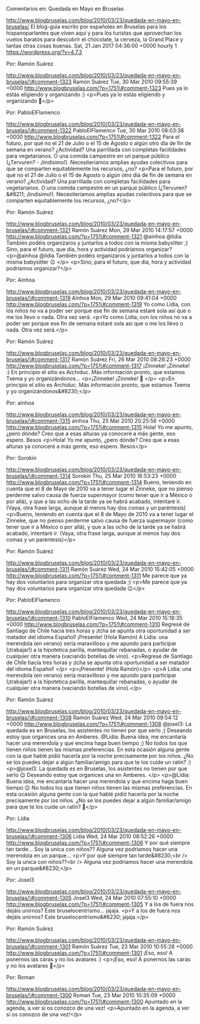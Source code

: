 Comentarios en: Quedada en Mayo en Bruselas

http://www.blogbruselas.com/blog/2010/03/23/quedada-en-mayo-en-bruselas/
El blog-guía escrito por españoles en Bruselas para los hispanoparlantes
que viven aquí y para los turistas que aprovechan los vuelos baratos
para descubrir el chocolate, la cerveza, la Grand Place y tantas otras
cosas buenas. Sat, 21 Jan 2017 04:36:00 +0000 hourly 1
https://wordpress.org/?v=4.7.3

Por: Ramón Suárez

http://www.blogbruselas.com/blog/2010/03/23/quedada-en-mayo-en-bruselas/\#comment-1323
Ramón Suárez Tue, 30 Mar 2010 09:55:39 +0000
http://www.blogbruselas.com/?p=1751\#comment-1323 Pues ya lo estás
eligiendo y organizando :) \<p\>Pues ya lo estás eligiendo y organizando
🙂\</p\>

Por: PabloElFlamenco

http://www.blogbruselas.com/blog/2010/03/23/quedada-en-mayo-en-bruselas/\#comment-1322
PabloElFlamenco Tue, 30 Mar 2010 08:03:38 +0000
http://www.blogbruselas.com/?p=1751\#comment-1322 Para el futuro, por
qué no el 21 de Julio o el 15 de Agosto o algún otro día de fin de
semana en verano? ¿Actividad? Una parrillada con completas facilidades
para vegetarianos. O una comida campestre en un parque público
(¿Tervuren? - ¡lindísimo!). Necesiteriamos amplias ayudas colectivos
para que se comparten equitablemente los recursos, ¿no? \<p\>Para el
futuro, por qué no el 21 de Julio o el 15 de Agosto o algún otro día de
fin de semana en verano? ¿Actividad? Una parrillada con completas
facilidades para vegetarianos. O una comida campestre en un parque
público (¿Tervuren? &\#8211; ¡lindísimo!). Necesiteriamos amplias ayudas
colectivos para que se comparten equitablemente los recursos, ¿no?\</p\>

Por: Ramón Suárez

http://www.blogbruselas.com/blog/2010/03/23/quedada-en-mayo-en-bruselas/\#comment-1321
Ramón Suárez Mon, 29 Mar 2010 14:17:57 +0000
http://www.blogbruselas.com/?p=1751\#comment-1321 \@ainhoa \@lidia
También podéis organizaros y juntarlos a todos con la misma babysitter
;) Sino, para el futuro, que día, hora y actividad podríamos organizar?
\<p\>\@ainhoa \@lidia También podéis organizaros y juntarlos a todos con
la misma babysitter 😉 \</p\> \<p\>Sino, para el futuro, que día, hora y
actividad podríamos organizar?\</p\>

Por: Ainhoa

http://www.blogbruselas.com/blog/2010/03/23/quedada-en-mayo-en-bruselas/\#comment-1319
Ainhoa Mon, 29 Mar 2010 09:41:04 +0000
http://www.blogbruselas.com/?p=1751\#comment-1319 Yo como Lidia, con los
niños no va a poder ser porque ese fin de semana estaré sola así que o
me los llevo o nada. Otra vez será. \<p\>Yo como Lidia, con los niños no
va a poder ser porque ese fin de semana estaré sola así que o me los
llevo o nada. Otra vez será.\</p\>

Por: Ramón Suárez

http://www.blogbruselas.com/blog/2010/03/23/quedada-en-mayo-en-bruselas/\#comment-1317
Ramón Suárez Fri, 26 Mar 2010 08:26:23 +0000
http://www.blogbruselas.com/?p=1751\#comment-1317 ¡Zinneke! ¡Zinneke! :)
En principio el sitio es Archiduc. Más información pronto, que estamos
Txema y yo organizándonos\... \<p\>¡Zinneke! ¡Zinneke! 🙂 \</p\> \<p\>En
principio el sitio es Archiduc. Más información pronto, que estamos
Txema y yo organizándonos&\#8230;\</p\>

Por: ainhoa

http://www.blogbruselas.com/blog/2010/03/23/quedada-en-mayo-en-bruselas/\#comment-1315
ainhoa Thu, 25 Mar 2010 20:25:56 +0000
http://www.blogbruselas.com/?p=1751\#comment-1315 Hola! Yo me apunto,
¿pero dónde? Creo que a esas alturas ya conoceré a más gente, eso
espero. Besos \<p\>Hola! Yo me apunto, ¿pero dónde? Creo que a esas
alturas ya conoceré a más gente, eso espero. Besos\</p\>

Por: Sorokin

http://www.blogbruselas.com/blog/2010/03/23/quedada-en-mayo-en-bruselas/\#comment-1314
Sorokin Thu, 25 Mar 2010 16:53:23 +0000
http://www.blogbruselas.com/?p=1751\#comment-1314 Bueno, teniendo en
cuenta que el 8 de Mayo de 2010 va a tener lugar el Zinneke, que no
pienso perderme salvo causa de fuerza supermayor (como tener que ir a
México o por allá), y que a las ocho de la tarde ya se habrá acabado,
intentaré ir. (Vaya, otra frase larga, aunque al menos hay dos comas y
un paréntesis) \<p\>Bueno, teniendo en cuenta que el 8 de Mayo de 2010
va a tener lugar el Zinneke, que no pienso perderme salvo causa de
fuerza supermayor (como tener que ir a México o por allá), y que a las
ocho de la tarde ya se habrá acabado, intentaré ir. (Vaya, otra frase
larga, aunque al menos hay dos comas y un paréntesis)\</p\>

Por: Ramón Suárez

http://www.blogbruselas.com/blog/2010/03/23/quedada-en-mayo-en-bruselas/\#comment-1311
Ramón Suárez Wed, 24 Mar 2010 15:42:05 +0000
http://www.blogbruselas.com/?p=1751\#comment-1311 Me parece que ya hay
dos voluntarios para organizar otra quedada ;) \<p\>Me parece que ya hay
dos voluntarios para organizar otra quedada 😉\</p\>

Por: PabloElFlamenco

http://www.blogbruselas.com/blog/2010/03/23/quedada-en-mayo-en-bruselas/\#comment-1310
PabloElFlamenco Wed, 24 Mar 2010 15:18:35 +0000
http://www.blogbruselas.com/?p=1751\#comment-1310 Regresé de Santiago de
Chile hacía tres horas y ¡tcha se apunta otra oportunidad a ser matador
del idioma Español! ¡Presente! (Hola Ramón) A Lidia: una merendola (en
verano) sería maravilloso y me apundo para participar (¡trabajar!) a la
hipotetica parilla, mantequillar rebanadas, o ayudar de cualquier otra
manera (vaciando botellas de vino). \<p\>Regresé de Santiago de Chile
hacía tres horas y ¡tcha se apunta otra oportunidad a ser matador del
idioma Español! \</p\> \<p\>¡Presente! (Hola Ramón)\</p\> \<p\>A Lidia:
una merendola (en verano) sería maravilloso y me apundo para participar
(¡trabajar!) a la hipotetica parilla, mantequillar rebanadas, o ayudar
de cualquier otra manera (vaciando botellas de vino).\</p\>

Por: Ramón Suárez

http://www.blogbruselas.com/blog/2010/03/23/quedada-en-mayo-en-bruselas/\#comment-1308
Ramón Suárez Wed, 24 Mar 2010 09:54:12 +0000
http://www.blogbruselas.com/?p=1751\#comment-1308 \@josel3: La quedada
es en Bruselas, los asistentes no tienen por que serlo ;) Deseando estoy
que organices una en Amberes. \@Lidia: Buena idea, me encantaría hacer
una merendola y que encima haga buen tiempo ;) No todos los que tienen
niños tienen las mismas preferencias. En esta ocasión alguna gente con
la que hablé pidió hacerla por la noche precisamente por los niños. ¿No
se los puedes dejar a algún familiar/amigo para que te los cuide un
ratín? :) \<p\>\@josel3: La quedada es en Bruselas, los asistentes no
tienen por que serlo 😉 Deseando estoy que organices una en Amberes.
\</p\> \<p\>\@Lidia: Buena idea, me encantaría hacer una merendola y que
encima haga buen tiempo 😉 No todos los que tienen niños tienen las
mismas preferencias. En esta ocasión alguna gente con la que hablé pidió
hacerla por la noche precisamente por los niños. ¿No se los puedes dejar
a algún familiar/amigo para que te los cuide un ratín? 🙂\</p\>

Por: Lidia

http://www.blogbruselas.com/blog/2010/03/23/quedada-en-mayo-en-bruselas/\#comment-1306
Lidia Wed, 24 Mar 2010 08:52:26 +0000
http://www.blogbruselas.com/?p=1751\#comment-1306 Y por qué siempre tan
tarde\... Soy la unica con niños?? Alguna vez podriamos hacer una
merendola en un parque\... \<p\>Y por qué siempre tan tarde&\#8230;\<br
/\> Soy la unica con niños??\<br /\> Alguna vez podriamos hacer una
merendola en un parque&\#8230;\</p\>

Por: Josel3

http://www.blogbruselas.com/blog/2010/03/23/quedada-en-mayo-en-bruselas/\#comment-1305
Josel3 Wed, 24 Mar 2010 07:55:10 +0000
http://www.blogbruselas.com/?p=1751\#comment-1305 Y a los de fuera nos
dejáis unirnos? Este bruselocentrismo\... jajaja. \<p\>Y a los de fuera
nos dejáis unirnos? Este bruselocentrismo&\#8230; jajaja.\</p\>

Por: Ramón Suárez

http://www.blogbruselas.com/blog/2010/03/23/quedada-en-mayo-en-bruselas/\#comment-1301
Ramón Suárez Tue, 23 Mar 2010 10:55:28 +0000
http://www.blogbruselas.com/?p=1751\#comment-1301 ¡Eso, eso! A ponernos
las caras y no los avatares :) \<p\>¡Eso, eso! A ponernos las caras y no
los avatares 🙂\</p\>

Por: Roman

http://www.blogbruselas.com/blog/2010/03/23/quedada-en-mayo-en-bruselas/\#comment-1300
Roman Tue, 23 Mar 2010 10:35:09 +0000
http://www.blogbruselas.com/?p=1751\#comment-1300 Apuntado en la agenda,
a ver si os conozco de una vez! \<p\>Apuntado en la agenda, a ver si os
conozco de una vez!\</p\>

